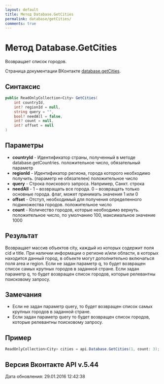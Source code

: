 ```yaml
---
layout: default
title: Метод Database.GetCities
permalink: database/getCities/
comments: true
---
```

# Метод Database.GetCities
Возвращает список городов.

Страница документации ВКонтакте [database.getCities](https://vk.com/dev/database.getCities).

## Синтаксис
``` csharp
public ReadOnlyCollection<City> GetCities(
	int countryId,
	int? regionId = null,
	string query = "",
	bool? needAll = false,
	int? count = null,
	int? offset = null
)
```

## Параметры
+ **countryId** - Идентификатор страны, полученный в методе database.getCountries. положительное число, обязательный параметр
+ **regionId** - Идентификатор региона, города которого необходимо получить. (параметр не обязателен) положительное число
+ **query** - Строка поискового запроса. Например, Санкт. строка
+ **needAll** - 1 – возвращать все города. 0 – возвращать только основные города. флаг, может принимать значения 1 или 0
+ **offset** - Отступ, необходимый для получения определенного подмножества городов. положительное число
+ **count** - Количество городов, которые необходимо вернуть. положительное число, по умолчанию 100, максимальное значение 1000

## Результат
Возвращает массив объектов city, каждый из которых содержит поля cid и title. При наличии информации о регионе и/или области, в которых находится данный город, в объекте могут дополнительно включаться поля area и region. Если не задан параметр q, то будет возвращен список самых крупных городов в заданной стране. Если задан параметр q, то будет возвращен список городов, которые релевантны поисковому запросу.

## Замечания
+ Если не задан параметр query, то будет возвращен список самых крупных городов в заданной стране.
+ Если задан параметр query то будет возвращен список городов, которые релевантны поисковому запросу.

## Пример
```csharp
ReadOnlyCollection<City> cities = api.Database.GetCities(1, count: 3);
```

## Версия Вконтакте API v.5.44
Дата обновления: 29.01.2016 12:42:38
